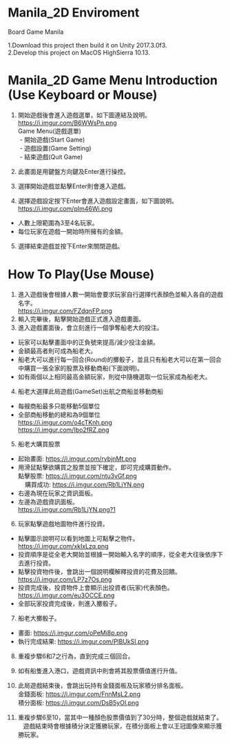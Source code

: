 # Manila_2D Enviroment
Board Game Manila

1.Download this project then build it on Unity 2017.3.0f3. </br>
2.Develop this project on MacOS HighSierra 10.13. 

# Manila_2D Game Menu Introduction (Use Keyboard or Mouse)

1. 開始遊戲後會進入遊戲選單，如下圖連結及說明。</br>
https://i.imgur.com/B6WWsPn.png </br>
Game Menu(遊戲選單) </br>
  - 開始遊戲(Start Game) </br>
  - 遊戲設置(Game Setting) </br>
  - 結束遊戲(Quit Game) </br>

2. 此畫面是用鍵盤方向鍵及Enter進行操控。</br>
3. 選擇開始遊戲並點擊Enter則會進入遊戲。</br>
4. 選擇遊戲設定按下Enter會進入遊戲設定畫面，如下圖說明。</br>
https://i.imgur.com/pIm46Wi.png</br>
 - 人數上限範圍為3至4名玩家。</br>
 - 每位玩家在遊戲一開始時所擁有的金額。</br>
5. 選擇結束遊戲並按下Enter來關閉遊戲。

# How To Play(Use Mouse)
1. 進入遊戲後會根據人數一開始會要求玩家自行選擇代表顏色並輸入各自的遊戲名字。</br>
https://i.imgur.com/FZdqnFP.png</br>
2. 輸入完畢後，點擊開始遊戲正式進入遊戲畫面。
3. 進入遊戲畫面後，會立刻進行一個爭奪船老大的投注。</br>
 - 玩家可以點擊畫面中的正負號來提高/減少投注金額。</br>
 - 金額最高者則可成為船老大。</br>
 - 船老大可以進行每一回合(Round)的擲骰子，並且只有船老大可以在第一回合中購買一張全家的股票及移動商船(下面說明)。</br>
 - 如有兩個以上相同最高金額玩家，則從中隨機選取一位玩家成為船老大。</br>
4. 船老大選擇此局遊戲(GameSet)出航之商船並移動商船</br>
 - 每艘商船最多只能移動5個單位</br>
 - 全部商船移動的總和為9個單位</br>
 https://i.imgur.com/o4cTKnh.png</br>
 https://i.imgur.com/Ibo2fRZ.png</br>
5. 船老大購買股票</br>
 - 起始畫面: https://i.imgur.com/rybjnMt.png</br>
 - 用滑鼠點擊欲購買之股票並按下確定，即可完成購買動作。</br>
     點擊股票: https://i.imgur.com/ntu3vGf.png</br>
     購買成功: https://i.imgur.com/Rb1LjYN.png</br>
 - 右邊為現在玩家之資訊面板。</br>
 - 左邊為遊戲資訊面板。</br>
 https://i.imgur.com/Rb1LjYN.png?1
6. 玩家點擊遊戲地圖物件進行投資。</br>
 - 點擊圖示說明可以看到地圖上可點擊之物件。 https://i.imgur.com/xkIxLzq.png </br>
 - 投資順序是從全老大開始並根據一開始輸入名字的順序，從全老大往後依序下去進行投資。
 - 點擊投資物件後，會跳出一個說明欄解釋投資的花費及回饋。https://i.imgur.com/LP7z7Os.png</br>
 - 投資完成後，投資物件上會顯示出投資者(玩家)代表顏色。https://i.imgur.com/eu3OCCE.png</br>
 - 全部玩家投資完成後，則進入擲骰子。</br>
7. 船老大擲骰子。</br>
 - 畫面: https://i.imgur.com/oPeMi8p.png
 - 執行完成結果: https://i.imgur.com/PlBUkSI.png
8. 重複步驟6和7之行為，直到完成三個回合。
9. 如有船隻進入港口，遊戲資訊中則會將其股票價值進行升值。
10. 此局遊戲結束後，會跳出玩持有金錢面板及玩家積分排名面板。</br>
金錢面板: https://i.imgur.com/FnnMsL2.png </br>
積分面板: https://i.imgur.com/DsB5yOI.png </br>

11. 重複步驟6至10，當其中一種顏色股票價值到了30分時，整個遊戲就結束了。</br>
    遊戲結束時會根據積分決定獲勝玩家，在積分面板上會以王冠圖像來顯示獲勝玩家。</br>





